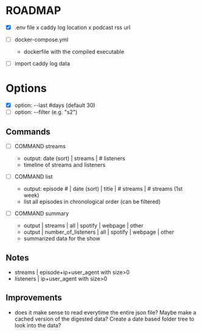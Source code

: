 # ROADMAP

- [X] .env file
	x caddy log location
	x podcast rss url

- [ ] docker-compose.yml 
	- dockerfile with the compiled executable

- [ ] import caddy log data
	
# Options
- [X] option: --last #days (default 30)
- [ ] option: --filter (e.g. "s2") 

## Commands

- [ ] COMMAND streams
	- output: date (sort) | streams | # listeners 
	- timeline of streams and listeners

- [ ] COMMAND list
	- output: episode # | date (sort) | title | # streams | # streams (1st week) 
	- list all episodes in chronological order (can be filtered) 

- [ ] COMMAND summary 
	- output | streams             | all | spotify | webpage | other
	- output | number_of_listeners | all | spotify | webpage | other
	- summarized data for the show

## Notes
- streams   |  episode+ip+user_agent with size>0
- listeners |  ip+user_agent with size>0

## Improvements
- does it make sense to read everytime the entire json file? Maybe make a cached version of the digested data? Create a date based folder tree to look into the data?
